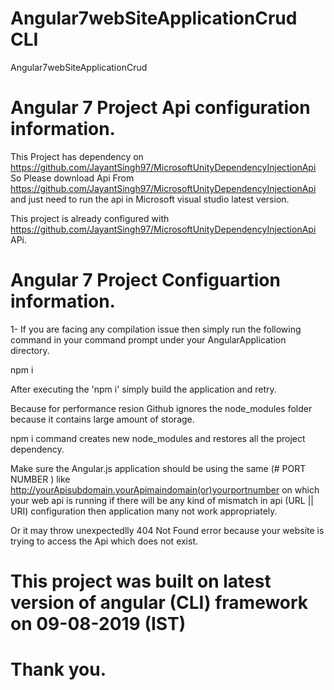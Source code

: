 # Angular7webSiteApplicationCrud  CLI
 Angular7webSiteApplicationCrud
 
# Angular 7 Project Api configuration information.

This Project has dependency on https://github.com/JayantSingh97/MicrosoftUnityDependencyInjectionApi So Please download Api From https://github.com/JayantSingh97/MicrosoftUnityDependencyInjectionApi and just need to run the api in Microsoft visual studio latest version.

This project is already configured with https://github.com/JayantSingh97/MicrosoftUnityDependencyInjectionApi APi.

 # Angular 7 Project Configuartion information.

1- If you are facing any compilation issue then simply run the following command in your command prompt under your AngularApplication directory.

npm i

After executing the 'npm i' simply build the application and retry.

Because for performance resion Github ignores the node_modules folder because it contains large amount of storage.

npm i command creates new node_modules and restores all the project dependency.

Make sure the Angular.js application should be using the same (# PORT NUMBER ) like http://yourApisubdomain.yourApimaindomain(or)yourportnumber on which your web api is running if  there will be any kind of mismatch in api (URL || URI) configuration then application many not work appropriately.

Or it may throw unexpectedlly 404 Not Found error because your website is trying to access the Api which does not exist.


# This project was built on latest version of angular (CLI) framework on 09-08-2019 (IST)

# Thank you. 
